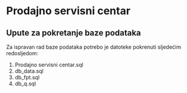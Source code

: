 # Prodajno servisni centar

## Upute za pokretanje baze podataka

Za ispravan rad baze podataka potrebo je datoteke pokrenuti sljedećim redosljedom:

1. Prodajno servisni centar.sql
2. db_data.sql
3. db_fpt.sql
4. db_q.sql